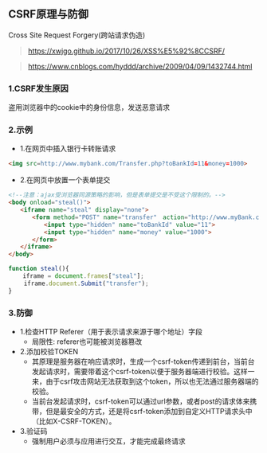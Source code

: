 ## CSRF原理与防御
Cross Site Request Forgery(跨站请求伪造)
> https://xwjgo.github.io/2017/10/26/XSS%E5%92%8CCSRF/

> https://www.cnblogs.com/hyddd/archive/2009/04/09/1432744.html
### 1.CSRF发生原因
盗用浏览器中的cookie中的身份信息，发送恶意请求
### 2.示例
* 1.在网页中插入银行卡转账请求
```html
<img src=http://www.mybank.com/Transfer.php?toBankId=11&money=1000>
```
* 2.在网页中放置一个表单提交
```html
<!--注意：ajax受浏览器同源策略的影响，但是表单提交是不受这个限制的。-->
<body onload="steal()">
　　<iframe name="steal" display="none">
　　　　<form method="POST" name="transfer"　action="http://www.myBank.com/Transfer.php">
　　　　　　<input type="hidden" name="toBankId" value="11">
　　　　　　<input type="hidden" name="money" value="1000">
　　　　</form>
　　</iframe>
</body>
```
```js
function steal(){
    iframe = document.frames["steal"];
　　 iframe.document.Submit("transfer");
}
```
### 3.防御
* 1.检查HTTP Referer（用于表示请求来源于哪个地址）字段
    * 局限性: referer也可能被浏览器篡改
* 2.添加校验TOKEN
    * 其原理是服务器在响应请求时，生成一个csrf-token传递到前台，当前台发起请求时，需要带着这个csrf-token以便于服务器端进行校验。这样一来，由于csrf攻击网站无法获取到这个token，所以也无法通过服务器端的校验。
    * 当前台发起请求时，csrf-token可以通过url参数，或者post的请求体来携带，但是最安全的方式，还是将csrf-token添加到自定义HTTP请求头中（比如X-CSRF-TOKEN）。
* 3.验证码
    * 强制用户必须与应用进行交互，才能完成最终请求
